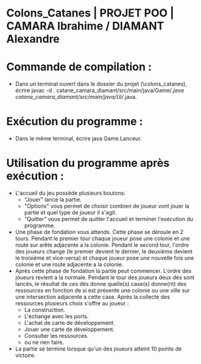 # Colons_Catanes | PROJET POO | CAMARA Ibrahime / DIAMANT Alexandre

Commande de compilation :
=========================

* Dans un terminal ouvert dans le dossier du projet (\colons_catanes), écrire 
javac -d . catane_camara_diamant/src/main/java/Game/*.java catane_camara_diamant/src/main/java/Ui/*.java.

Exécution du programme :
========================

* Dans le même terminal, écrire java Game.Lanceur.

Utilisation du programme après exécution :
==========================================

* L'accueil du jeu possède plusieurs boutons:
    - "Jouer" lance la partie.
    - "Options" vous permet de choisir combien de joueur vont jouer la partie et quel type de joueur il s'agit.
    - "Quitter" vous permet de quitter l'accueil et terminer l'exécution du programme.
* Une phase de fondation vous attends. Cette phase se déroule en 2 tours. Pendant le premier tour chaque joueur pose une colonie et une route sur arête adjacente a la colonie. Pendant le second tour, l'ordre des joueurs change (le premier devient le dernier, le deuxième devient le troisième et vice-versa) et chaque joueur pose une nouvelle fois une colonie et une route adjacente a la colonie.
* Après cette phase de fondation la partie peut commencer. L'ordre des joueurs revient a la normale. Pendant le tour des joueurs deux dés sont lancés, le résultat de ces dés donne quelle(s) case(s) donne(nt) des ressources en fonction de si est présente une colonie ou une ville sur une intersection adjacente a cette case. 
Après la collecte des ressources plusieurs choix s'offre au joueur : 
    - La construction.
    - L'échange avec les ports.
    - L'achat de carte de développement.
    - Jouer une carte de développement.
    - Consulter les ressources.
    - ou ne rien faire.
* La partie se termine lorsque qu'un des joueurs atteint 10 points de victoire.

